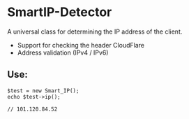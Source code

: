 # SmartIP-Detector

A universal class for determining the IP address of the client.

* Support for checking the header CloudFlare
* Address validation (IPv4 / IPv6)

## Use:
```
$test = new Smart_IP();
echo $test->ip();

// 101.120.84.52
```